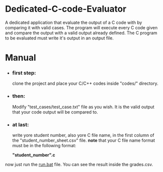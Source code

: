 # Dedicated-C-code-Evaluator
A dedicated application that evaluate the output of a C code with by comparing it with valid cases.
The program will execute every C code given and compare the output with a valid output already defined.
The C program to be evaluated must write it's output in an output file.

# Manual

* ### first step:
    clone the project and place your C/C++ codes inside "codes/" directory.
* ### then:
    Modify "test_cases/test_case.txt" file as you wish. It is the valid output that your code output will be compared to.

* ### at last:
    write yore student number, also yore C file name, in the first column of the "student_number_sheet.csv" file.
    **note** that your C file name format must be in the following format:

    **"student_number".c**

now just run the [run.bat](run.bat) file. You can see the result inside the grades.csv.